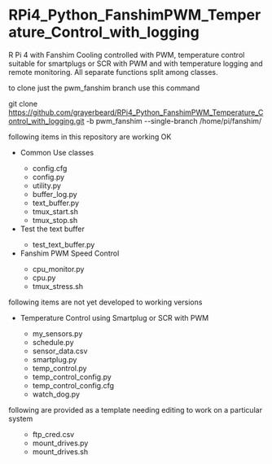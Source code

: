 # RPi4_Python_FanshimPWM_Temperature_Control_with_logging
R Pi 4 with Fanshim Cooling controlled with PWM, temperature control suitable for smartplugs or SCR with PWM and with temperature logging and remote monitoring.  All separate functions split among classes.

to clone just the pwm_fanshim branch use this command

 git clone https://github.com/grayerbeard/RPi4_Python_FanshimPWM_Temperature_Control_with_logging.git -b pwm_fanshim --single-branch /home/pi/fanshim/


following items in this repository are working OK
<ul>
<li>Common Use classes</li>
  <ul>
    <li>config.cfg</li>
    <li>config.py</li>
    <li>utility.py</li>
    <li>buffer_log.py</li>
    <li>text_buffer.py</li>
    <li>tmux_start.sh</li>
    <li>tmux_stop.sh</li>
  </ul>
<li>Test the text buffer</li>
  <ul>
<li>test_text_buffer.py</li>
  </ul>
<li>Fanshim PWM Speed Control</li>
  <ul>
    <li>cpu_monitor.py</li>
    <li>cpu.py</li>
    <li>tmux_stress.sh</li>
  </ul>
</ul>
following items are not yet developed to working versions
<ul>
  <li>Temperature Control using Smartplug or SCR with PWM</li>
<ul>
  <li>my_sensors.py</li>
  <li>schedule.py</li>
  <li>sensor_data.csv</li>
  <li>smartplug.py</li>
  <li>temp_control.py</li>
  <li>temp_control_config.py</li>
  <li>temp_control_config.cfg</li>
  <li>watch_dog.py</li>
 </ul>
</ul>
following are provided as a template needing editing to work on a particular system
<ul>
 <ul> 
  <li>ftp_cred.csv</li>
  <li>mount_drives.py</li>
  <li>mount_drives.sh</li>
</ul>
  </ul>

